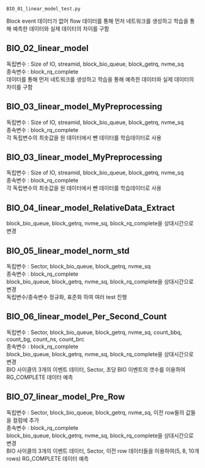 ```
BIO_01_linear_model_test.py
```
Block event 데이터가 없어 flow 데이터를 통해 먼저 네트워크를 생성하고 학습을 통해 예측한 데이터와 실제 데이터의 차이를 구함


## BIO_02_linear_model

독립변수 : Size of IO, streamid, block_bio_queue, block_getrq, nvme_sq  
종속변수 : block_rq_complete  
데이터를 통해 먼저 네트워크를 생성하고 학습을 통해 예측한 데이터와 실제 데이터의 차이를 구함


## BIO_03_linear_model_MyPreprocessing

독립변수 : Size of IO, streamid, block_bio_queue, block_getrq, nvme_sq  
종속변수 : block_rq_complete  
각 독립변수의 최솟값을 원 데이터에서 뺀 데이터를 학습데이터로 사용


## BIO_03_linear_model_MyPreprocessing

독립변수 : Size of IO, streamid, block_bio_queue, block_getrq, nvme_sq  
종속변수 : block_rq_complete  
각 독립변수의 최솟값을 원 데이터에서 뺀 데이터를 학습데이터로 사용


## BIO_04_linear_model_RelativeData_Extract

block_bio_queue, block_getrq, nvme_sq, block_rq_complete을 상대시간으로 변경


## BIO_05_linear_model_norm_std

독립변수 : Sector, block_bio_queue, block_getrq, nvme_sq  
종속변수 : block_rq_complete  
block_bio_queue, block_getrq, nvme_sq, block_rq_complete을 상대시간으로 변경  
독립변수/종속변수 정규화, 표준화 하여 여러 test 진행


## BIO_06_linear_model_Per_Second_Count

독립변수 : Sector, block_bio_queue, block_getrq, nvme_sq, count_bbq, count_bg, count_ns, count_brc  
종속변수 : block_rq_complete  
block_bio_queue, block_getrq, nvme_sq, block_rq_complete을 상대시간으로 변경  
BIO 사이클의 3개의 이벤트 데이터, Sector, 초당 BIO 이벤트의 갯수를 이용하여 RG_COMPLETE 데이터 예측


## BIO_07_linear_model_Pre_Row

독립변수 : Sector, block_bio_queue, block_getrq, nvme_sq, 이전 row들의 값들을 컬럼에 추가  
종속변수 : block_rq_complete  
block_bio_queue, block_getrq, nvme_sq, block_rq_complete을 상대시간으로 변경  
BIO 사이클의 3개의 이벤트 데이터, Sector, 이전 row 데이터들을 이용하여(5, 8, 10개 rows) RG_COMPLETE 데이터 예측

